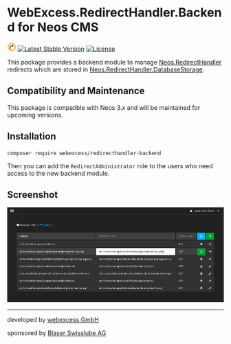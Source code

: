 # WebExcess.RedirectHandler.Backend for Neos CMS
[![Logo](logo.png)](Documentation/logo-512.png)
[![Latest Stable Version](https://poser.pugx.org/webexcess/redirecthandler-backend/v/stable)](https://packagist.org/packages/webexcess/redirecthandler-backend)
[![License](https://poser.pugx.org/webexcess/redirecthandler-backend/license)](https://packagist.org/packages/webexcess/redirecthandler-backend)

This package provides a backend module to manage [Neos.RedirectHandler](https://github.com/neos/redirecthandler) redirects which are stored in [Neos.RedirectHandler.DatabaseStorage](https://github.com/neos/redirecthandler-databasestorage).

## Compatibility and Maintenance

This package is compatible with Neos 3.x and will be maintained for upcoming versions.

## Installation
```
composer require webexcess/redirecthandler-backend
```

Then you can add the `RedirectAdministrator` role to the users who need access to the new backend module.


## Screenshot
![Redirects Module Screenshot](Documentation/redirects-module-888.png?raw=true "Redirects Module Screenshot")


------------------------------------------

developed by [webexcess GmbH](https://webexcess.ch/)

sponsored by [Blaser Swisslube AG](https://www.blaser.com/)
